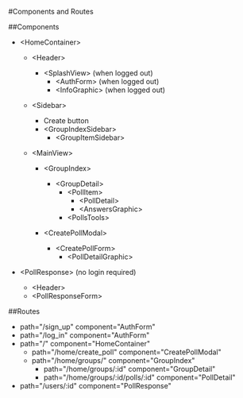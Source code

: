 #Components and Routes

##Components

- \<HomeContainer\>
  - \<Header\>
    - \<SplashView\> (when logged out)
      - \<AuthForm\> (when logged out)
      - \<InfoGraphic\> (when logged out)

  - \<Sidebar\>
    - Create button
    - \<GroupIndexSidebar\>
      - \<GroupItemSidebar\>

  - \<MainView\>
    - \<GroupIndex\>
      - \<GroupDetail\>
        - \<PollItem\>
          - \<PollDetail\>
          - \<AnswersGraphic\>
        - \<PollsTools\>

    - \<CreatePollModal\>
      - \<CreatePollForm\>
        - \<PollDetailGraphic\>

- \<PollResponse\> (no login required)
  - \<Header\>
  - \<PollResponseForm\>


##Routes
  - path="/sign_up" component="AuthForm"
  - path="/log_in" component="AuthForm"
  - path="/" component="HomeContainer"
    - path="/home/create_poll" component="CreatePollModal"
    - path="/home/groups/" component="GroupIndex"
      - path="/home/groups/:id" component="GroupDetail"
      - path="/home/groups/:id/polls/:id" component="PollDetail"
  - path="/users/:id" component="PollResponse"
